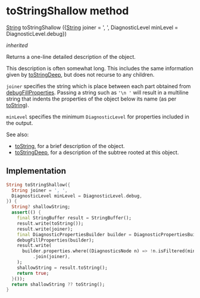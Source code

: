 


# toStringShallow method








[String](https://api.flutter.dev/flutter/dart-core/String-class.html) toStringShallow
({[String](https://api.flutter.dev/flutter/dart-core/String-class.html) joiner = ', ', DiagnosticLevel minLevel = DiagnosticLevel.debug})

_inherited_



<p>Returns a one-line detailed description of the object.</p>
<p>This description is often somewhat long. This includes the same
information given by <a href="../../components_slider_component_slider_component/SliderComponent/toStringDeep.md">toStringDeep</a>, but does not recurse to any children.</p>
<p><code>joiner</code> specifies the string which is place between each part obtained
from <a href="../../components_slider_component_slider_component/SliderComponent/debugFillProperties.md">debugFillProperties</a>. Passing a string such as <code>'\n '</code> will result
in a multiline string that indents the properties of the object below its
name (as per <a href="../../components_slider_component_slider_component/SliderComponent/toString.md">toString</a>).</p>
<p><code>minLevel</code> specifies the minimum <code>DiagnosticLevel</code> for properties included
in the output.</p>
<p>See also:</p>
<ul>
<li><a href="../../components_slider_component_slider_component/SliderComponent/toString.md">toString</a>, for a brief description of the object.</li>
<li><a href="../../components_slider_component_slider_component/SliderComponent/toStringDeep.md">toStringDeep</a>, for a description of the subtree rooted at this object.</li>
</ul>



## Implementation

```dart
String toStringShallow({
  String joiner = ', ',
  DiagnosticLevel minLevel = DiagnosticLevel.debug,
}) {
  String? shallowString;
  assert(() {
    final StringBuffer result = StringBuffer();
    result.write(toString());
    result.write(joiner);
    final DiagnosticPropertiesBuilder builder = DiagnosticPropertiesBuilder();
    debugFillProperties(builder);
    result.write(
      builder.properties.where((DiagnosticsNode n) => !n.isFiltered(minLevel))
          .join(joiner),
    );
    shallowString = result.toString();
    return true;
  }());
  return shallowString ?? toString();
}
```







